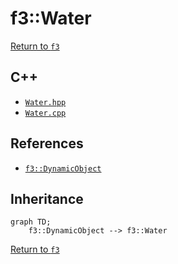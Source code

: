 # f3::Water

[Return to `f3`](/docs/f3.md)

## C++

- [`Water.hpp`](/c++/include/Water.hpp)
- [`Water.cpp`](/c++/source/Water.cpp)

## References

- [`f3::DynamicObject`](/docs/f3/DynamicObject.md)

## Inheritance

```mermaid
graph TD;
    f3::DynamicObject --> f3::Water
```

[Return to `f3`](/docs/f3.md)